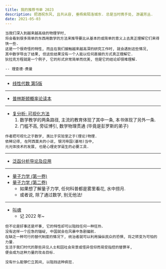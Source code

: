 ```yaml
---
title: 我的推荐书单 2023
description: 把酒祝东风, 且共从容, 垂杨紫陌洛城东. 总是当时携手处, 游遍芳丛.
date: 2021-05-03
---
```


```
当我们深入到越来越高级的物理学时,
将会看到很多简单的东西用数学的方法来推导要比从基本的或简单的意义上去真正理解它们来得快一些.
这是一个很奇怪的特性, 而且在我们接触越来越高深的研究工作时, 就会遇到这些情况,
其中数学导出了结果, 但这些结果没有一个人能以任何直接的方式真正理解它.
狄拉克方程就是一个例子, 它的形式非常简单而优美, 但是它的结论却很难理解.

-- 理查德·费曼
```

------------------

- [线性代数 第5版](https://book.douban.com/subject/34820335/)

------------------

- [普林斯顿概率论读本](https://book.douban.com/subject/35193606/)

------------------

- [复分析: 可视化方法](https://book.douban.com/subject/35316347/)
  1. 数学教学的两条路径, 主流的教育体现了其中一条, 本书体现了另外一条.
  2. 门槛不高, 旁征博引, 数学物理贯通 (毕竟是彭罗斯的弟子)

```
作者把可视化之于数学, 类比于实验室之于(理论)物理.
依稀记得, 在阿西莫夫的小说, 银河帝国(基地)当中,
元光体技术的发展, 也是心理史学诞生的必要工具.
```

------------------

- [泛函分析导论及应用](https://book.douban.com/subject/35941956/)

------------------

- [量子力学 (第一卷)](https://book.douban.com/subject/25954720/)
- [量子力学 (第二卷)](https://book.douban.com/subject/26716232/)
  - 如果想了解量子力学, 任何科普都是雾里看花, 水中捞月.
  - 或者说, 除了通过数学, 别无他法!

------------------

- [叫魂](https://book.douban.com/subject/10471333/)
  - 记 2022 年~

```
但不论是好事还是坏事, 它的特性却可以阻挡任何一种狂热.
没有这样一个应急的锚碇, 中国就会在风暴中急剧偏航.
在缺乏一种可行的替代制度的情况下, 统治者就可以利用操纵民众的恐惧, 将之转变为可怕的力量.
生活于我们时代的那些异见人士和因社会背景或怪异信仰而易受指控的替罪羊,
便会成为这种力量的攻击目标.

没有什么能够伫立其间, 以阻挡这种疯狂.
```
